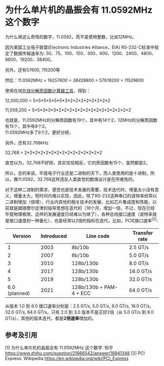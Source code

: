 # 为什么单片机的晶振会有 11.0592MHz 这个数字

为什么用这么奇怪的数字，11.0592，而不是使用整数，比如12MHz。

因为美国工业电子联盟(Electronic Industries Alliance，EIA) RS-232-C标准中规定了数据传输速率为: 50、75、100、150、300、600、1200、2400、4800、9600、19200、38400。

另外，还有57600, 115200等

然后：11.0592MHz = 192*57600 = 384*28800 = 576*19200 = 1152*9600

使用在线[在线分解质因数计算器工具](http://tools.jb51.net/jisuanqi/factor_calc)，得到：

12,000,000 = 5\*5\*5\*5\*5\*5\*3\*2\*2\*2\*2\*2\*2\*2\*2

11,059,200 = 5\*5\*3\*3\*3\*2\*2\*2\*2\*2\*2\*2\*2\*2\*2\*2\*2\*2\*2

也就是，11.0592MHz的分解质因数有19个，其中有14个2，12MHz的分解质因数有15个，其中有8个2。  
11.0592MHz多了6个2，更好分频，

另外，还有32.768kHz

32,768 = 2\*2\*2\*2\*2\*2\*2\*2\*2\*2\*2\*2\*2\*2\*2

直觉以为，32,768不好除，其实恰恰相反，它的质因数有15个，虽然都是2。  

所以，总的来说，毕竟电子行业还是二进制的天下，而人类使用的是十进制，所以，像11.0592，32.768这样违反人类直觉的数值设计是在所难免的。

对于这种二进制的需求，感觉也是技术发展的需要，技术迭代时，增量太小没有意义，增量太大，短时间内难以实现，因此，除了RS-232这种串口的波特率经常以二进制增加（倍增），行业内其他的相关技术的发展，比如芯片集成度和性能，以前就是跟随摩尔定律的指导思想在迭代的（18个月，增加一倍，不过，现在已经毕竟物理极限，这样的发展速度已经难以为继了），各种总线接口速度（波特率就是接口速度的一种量化），也是经常以2倍的指标在迭代，比如，PCIE接口速率<sup>[2]</sup>:

| Version       | Introduced | Line code               | Transfer rate |
| ------------- | ---------- | ----------------------- | ------------- |
| 1             | 2003       | 8b/10b                  | 2.5 GT/s      |
| 2             | 2007       | 8b/10b                  | 5.0 GT/s      |
| 3             | 2010       | 128b/130b               | 8.0 GT/s      |
| 4             | 2017       | 128b/130b               | 16.0 GT/s     |
| 5             | 2019       | 128b/130b               | 32.0 GT/s     |
| 6.0 (planned) | 2021       | 128b/130b + PAM-4 + ECC | 64.0 GT/s     |

从版本 1.0 到 6.0 接口速率分别是：2.5 GT/s, 5.0 GT/s, 8.0 GT/s, 16.0 GT/s, 32.0 GT/s, 64.0 GT/s。只有 2.0 到 3.0 版本不是正好2倍（从 5.0 GT/s 到 8.0 GT/s），其他的版本迭代，都是**2倍速率**增加的。

## 参考及引用

[1] 为什么单片机的晶振会有 11.0592MHz 这个数字. 知乎 <https://www.zhihu.com/question/21666542/answer/18941348>
[2] PCI Express. Wikipedia <https://en.wikipedia.org/wiki/PCI_Express>
